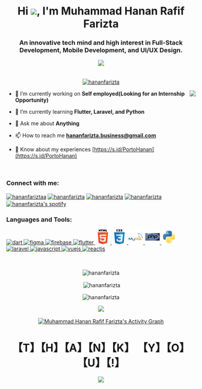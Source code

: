 <h1 align="center">Hi <img src="https://media.giphy.com/media/hvRJCLFzcasrR4ia7z/giphy.gif" width=30>, I'm Muhammad Hanan Rafif Farizta</h1>
<h3 align="center">An innovative tech mind and high interest in Full-Stack Development, Mobile Development, and UI/UX Design.</h3>
<div align="center">
<img src="https://media.giphy.com/media/RbDKaczqWovIugyJmW/giphy.gif">
</div>
<br>
<p align="center"> <a href="https://github.com/ryo-ma/github-profile-trophy"><img src="https://github-profile-trophy.vercel.app/?username=hananfarizta&theme=discord" alt="hananfarizta" /></a> </p>
<img src="https://media.giphy.com/media/o7f8rvkZIbtgKP93iq/giphy.gif" align="right">


- 🔭 I’m currently working on **Self employed(Looking for an Internship Opportunity)**

- 🌱 I’m currently learning **Flutter, Laravel, and Python**

- 💬 Ask me about **Anything**

- 📫 How to reach me **hananfarizta.business@gmail.com**

- 📄 Know about my experiences [https://s.id/PortoHanan](https://s.id/PortoHanan)

<br>
<h3>Connect with me:</h3>
<p>
<a href="https://twitter.com/hananfariztaa" target="blank"><img align="center" src="https://raw.githubusercontent.com/jmnote/z-icons/master/svg/twitter.svg" alt="hananfariztaa" height="30" width="40" /></a>
<a href="https://linkedin.com/in/hananfarizta" target="blank"><img align="center" src="https://img.icons8.com/fluency/344/linkedin-circled.png" alt="hananfarizta" height="40" width="40" /></a>
<a href="https://fb.com/hananfarizta" target="blank"><img align="center" src="https://raw.githubusercontent.com/jmnote/z-icons/master/svg/facebook.svg" alt="hananfarizta" height="30" width="40" /></a>
<a href="https://instagram.com/hananfarizta" target="blank"><img align="center" src="https://img.icons8.com/fluency/344/instagram-new.png" alt="hananfarizta" height="40" width="40" /></a>
<a href="https:///open.spotify.com/user/4eqg0bidilyy9q8dnnyg2k6xl" target="blank"><img align="center" src="https://github.com/rahuldkjain/github-profile-readme-generator/blob/master/src/images/icons/Social/spotify.svg" alt="hananfarizta's spotify" height="40" width="30" /></a>


<h3>Languages and Tools:</h3>
<p>
  <a href="https://dart.dev" target="_blank"> <img src="https://www.vectorlogo.zone/logos/dartlang/dartlang-icon.svg" alt="dart" width="40" height="40"/> </a> 
  <a href="https://www.figma.com/" target="_blank"> <img src="https://www.vectorlogo.zone/logos/figma/figma-icon.svg" alt="figma" width="40" height="40"/> </a> 
  <a href="https://firebase.google.com/" target="_blank"> <img src="https://www.vectorlogo.zone/logos/firebase/firebase-icon.svg" alt="firebase" width="40" height="40"/> </a> 
  <a href="https://flutter.dev" target="_blank"> <img src="https://www.vectorlogo.zone/logos/flutterio/flutterio-icon.svg" alt="flutter" width="40" height="40"/> </a> 
  <a href="https://www.w3.org/html/" target="_blank"> <img src="https://raw.githubusercontent.com/devicons/devicon/master/icons/html5/html5-original-wordmark.svg" alt="html5" width="40" height="40"/> </a> 
  <a href="https://www.w3schools.com/css/" target="_blank"> <img src="https://raw.githubusercontent.com/devicons/devicon/master/icons/css3/css3-original-wordmark.svg" alt="css3" width="40" height="40"/> </a> 
  <a href="https://www.mysql.com/" target="_blank"> <img src="https://raw.githubusercontent.com/devicons/devicon/master/icons/mysql/mysql-original-wordmark.svg" alt="mysql" width="40" height="40"/> </a> 
  <a href="https://www.php.net" target="_blank"> <img src="https://raw.githubusercontent.com/devicons/devicon/master/icons/php/php-original.svg" alt="php" width="40" height="40"/> </a> 
  <a href="https://www.python.org" target="_blank"> <img src="https://raw.githubusercontent.com/devicons/devicon/master/icons/python/python-original.svg" alt="python" width="40" height="40"/> </a>
  <a href="https://laravel.com/" target="_blank"> <img src="https://laravel.com/img/logomark.min.svg" alt="laravel" width="40" height="40"/> </a>
  <a href="https://www.javascript.com/" target="_blank"> <img src="https://upload.wikimedia.org/wikipedia/commons/9/99/Unofficial_JavaScript_logo_2.svg" alt="javascript" width="40" height="40"/> </a>
  <a href="https://vuejs.org/" target="_blank"> <img src="https://upload.wikimedia.org/wikipedia/commons/9/95/Vue.js_Logo_2.svg" alt="vuejs" width="40" height="40"/> </a>
  <a href="https://reactjs.org/" target="_blank"> <img src="https://upload.wikimedia.org/wikipedia/commons/a/a7/React-icon.svg" alt="reactjs" width="40" height="40"/> </a>
</p>
<br>
<div align="center">
<p><img align="center" src="https://github-readme-stats.vercel.app/api/top-langs?username=hananfarizta&show_icons=true&locale=en&layout=compact" alt="hananfarizta" /></p>
<p>&nbsp;<img align="center" src="https://github-readme-stats.vercel.app/api?username=hananfarizta&theme=dark&show_icons=true" alt="hananfarizta" /></p>
<p><img align="center" src="https://github-readme-streak-stats.herokuapp.com/?user=hananfarizta&stroke=ffffff&background=000000&ring=0891b2&fire=FF0000&currStreakNum=ffffff&currStreakLabel=0891b2&sideNums=ffffff&sideLabels=ffffff&dates=ffffff&hide_border=false" alt="hananfarizta" /></p>
<p><img src="https://metrics.lecoq.io/hananfarizta?template=classic&achievements=1&achievements.threshold=C&achievements.secrets=true&achievements.display=compact&achievements.limit=0&config.timezone=Asia%2FDhaka">	</p>
<a href="https://github.com/hananfarizta"><img alt="Muhammad Hanan Rafif Farizta's Activity Graph" src="https://activity-graph.herokuapp.com/graph?username=hananfarizta&custom_title=Muhammad%20Hanan%20Rafif%20Farizta's%20Contribution%20Graph&theme=react-dark" /></a>
<h1 align="center">【T】【H】【A】【N】【K】 【Y】【O】【U】【!】</h1>
<div align="center">
<img src="https://media.giphy.com/media/3oz8xIsloV7zOmt81G/giphy.gif">
</div>
</div>
